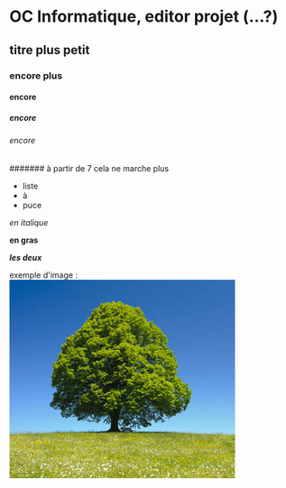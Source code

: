 # OC Informatique, editor projet (...?)

## titre plus petit

### encore plus

#### encore

##### encore

###### encore

####### à partir de 7 cela ne marche plus

- liste
- à 
- puce

_en italique_

__en gras__

___les deux___


exemple d'image : ![tree](img/tree.jpg)
